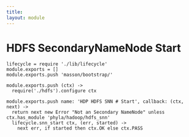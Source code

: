```yaml
---
title: 
layout: module
---
```


# HDFS SecondaryNameNode Start

    lifecycle = require './lib/lifecycle'
    module.exports = []
    module.exports.push 'masson/bootstrap/'

    module.exports.push (ctx) ->
      require('./hdfs').configure ctx

    module.exports.push name: 'HDP HDFS SNN # Start', callback: (ctx, next) ->
      return next new Error "Not an Secondary NameNode" unless ctx.has_module 'phyla/hadoop/hdfs_snn'
      lifecycle.snn_start ctx, (err, started) ->
        next err, if started then ctx.OK else ctx.PASS
